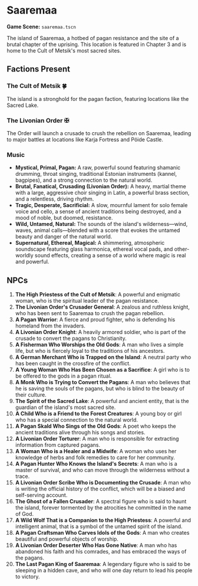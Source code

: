 # Saaremaa

**Game Scene:** `saaremaa.tscn`

The island of Saaremaa, a hotbed of pagan resistance and the site of a brutal chapter of the uprising. This location is featured in Chapter 3 and is home to the Cult of Metsik's most sacred sites.

## Factions Present

### The Cult of Metsik 🍀
The island is a stronghold for the pagan faction, featuring locations like the Sacred Lake.

### The Livonian Order ✠ 
The Order will launch a crusade to crush the rebellion on Saaremaa, leading to major battles at locations like Karja Fortress and Pöide Castle.

### Music
- **Mystical, Primal, Pagan:** A raw, powerful sound featuring shamanic drumming, throat singing, traditional Estonian instruments (kannel, bagpipes), and a strong connection to the natural world.
- **Brutal, Fanatical, Crusading (Livonian Order):** A heavy, martial theme with a large, aggressive choir singing in Latin, a powerful brass section, and a relentless, driving rhythm.
- **Tragic, Desperate, Sacrificial:** A slow, mournful lament for solo female voice and cello, a sense of ancient traditions being destroyed, and a mood of noble, but doomed, resistance.
- **Wild, Untamed, Natural:** The sounds of the island's wilderness—wind, waves, animal calls—blended with a score that evokes the untamed beauty and danger of the natural world.
- **Supernatural, Ethereal, Magical:** A shimmering, atmospheric soundscape featuring glass harmonica, ethereal vocal pads, and other-worldly sound effects, creating a sense of a world where magic is real and powerful.

## NPCs

1.  **The High Priestess of the Cult of Metsik**: A powerful and enigmatic woman, who is the spiritual leader of the pagan resistance.
2.  **The Livonian Order's Crusader General**: A zealous and ruthless knight, who has been sent to Saaremaa to crush the pagan rebellion.
3.  **A Pagan Warrior**: A fierce and proud fighter, who is defending his homeland from the invaders.
4.  **A Livonian Order Knight**: A heavily armored soldier, who is part of the crusade to convert the pagans to Christianity.
5.  **A Fisherman Who Worships the Old Gods**: A man who lives a simple life, but who is fiercely loyal to the traditions of his ancestors.
6.  **A German Merchant Who is Trapped on the Island**: A neutral party who has been caught in the crossfire of the conflict.
7.  **A Young Woman Who Has Been Chosen as a Sacrifice**: A girl who is to be offered to the gods in a pagan ritual.
8.  **A Monk Who is Trying to Convert the Pagans**: A man who believes that he is saving the souls of the pagans, but who is blind to the beauty of their culture.
9.  **The Spirit of the Sacred Lake**: A powerful and ancient entity, that is the guardian of the island's most sacred site.
10. **A Child Who is a Friend to the Forest Creatures**: A young boy or girl who has a special connection to the natural world.
11. **A Pagan Skald Who Sings of the Old Gods**: A poet who keeps the ancient traditions alive through his songs and stories.
12. **A Livonian Order Torturer**: A man who is responsible for extracting information from captured pagans.
13. **A Woman Who is a Healer and a Midwife**: A woman who uses her knowledge of herbs and folk remedies to care for her community.
14. **A Pagan Hunter Who Knows the Island's Secrets**: A man who is a master of survival, and who can move through the wilderness without a trace.
15. **A Livonian Order Scribe Who is Documenting the Crusade**: A man who is writing the official history of the conflict, which will be a biased and self-serving account.
16. **The Ghost of a Fallen Crusader**: A spectral figure who is said to haunt the island, forever tormented by the atrocities he committed in the name of God.
17. **A Wild Wolf That is a Companion to the High Priestess**: A powerful and intelligent animal, that is a symbol of the untamed spirit of the island.
18. **A Pagan Craftsman Who Carves Idols of the Gods**: A man who creates beautiful and powerful objects of worship.
19. **A Livonian Order Deserter Who Has Gone Native**: A man who has abandoned his faith and his comrades, and has embraced the ways of the pagans.
20. **The Last Pagan King of Saaremaa**: A legendary figure who is said to be sleeping in a hidden cave, and who will one day return to lead his people to victory.
